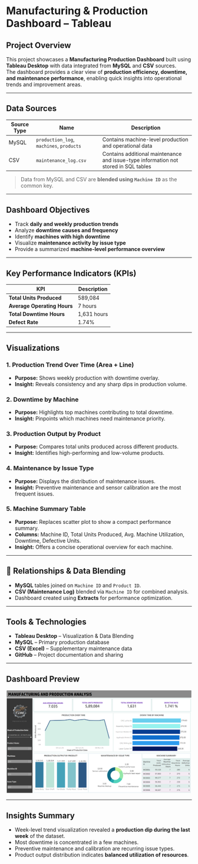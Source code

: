 #  Manufacturing & Production Dashboard – Tableau

##  Project Overview  
This project showcases a **Manufacturing Production Dashboard** built using **Tableau Desktop** with data integrated from **MySQL** and **CSV** sources.  
The dashboard provides a clear view of **production efficiency, downtime, and maintenance performance**, enabling quick insights into operational trends and improvement areas.

---

##  Data Sources
| Source Type | Name | Description |
|--------------|------|--------------|
| MySQL | `production_log`, `machines`, `products` | Contains machine-level production and operational data |
| CSV | `maintenance_log.csv` | Contains additional maintenance and issue-type information not stored in SQL tables |

> Data from MySQL and CSV are **blended using `Machine ID`** as the common key.

---

##  Dashboard Objectives
- Track **daily and weekly production trends**
- Analyze **downtime causes and frequency**
- Identify **machines with high downtime**
- Visualize **maintenance activity by issue type**
- Provide a summarized **machine-level performance overview**

---

##  Key Performance Indicators (KPIs)
| KPI | Description |
|------|-------------|
| **Total Units Produced** | 589,084 |
| **Average Operating Hours** | 7 hours |
| **Total Downtime Hours** | 1,631 hours |
| **Defect Rate** | 1.74% |

---

##  Visualizations

### 1. **Production Trend Over Time (Area + Line)**
- **Purpose:** Shows weekly production with downtime overlay.  
- **Insight:** Reveals consistency and any sharp dips in production volume.

### 2. **Downtime by Machine**
- **Purpose:** Highlights top machines contributing to total downtime.  
- **Insight:** Pinpoints which machines need maintenance priority.

### 3. **Production Output by Product**
- **Purpose:** Compares total units produced across different products.  
- **Insight:** Identifies high-performing and low-volume products.

### 4. **Maintenance by Issue Type**
- **Purpose:** Displays the distribution of maintenance issues.  
- **Insight:** Preventive maintenance and sensor calibration are the most frequent issues.

### 5. **Machine Summary Table**
- **Purpose:** Replaces scatter plot to show a compact performance summary.  
- **Columns:** Machine ID, Total Units Produced, Avg. Machine Utilization, Downtime, Defective Units.  
- **Insight:** Offers a concise operational overview for each machine.

---

## 🔗 Relationships & Data Blending
- **MySQL** tables joined on `Machine ID` and `Product ID`.  
- **CSV (Maintenance Log)** blended via `Machine ID` for combined analysis.  
- Dashboard created using **Extracts** for performance optimization.

---

##  Tools & Technologies
- **Tableau Desktop** – Visualization & Data Blending  
- **MySQL** – Primary production database  
- **CSV (Excel)** – Supplementary maintenance data  
- **GitHub** – Project documentation and sharing  

---

##  Dashboard Preview
![Manufacturing Dashboard](MANUFACTURING_DASHBOARD.png)

---

##  Insights Summary
- Week-level trend visualization revealed a **production dip during the last week** of the dataset.  
- Most downtime is concentrated in a few machines.  
- Preventive maintenance and calibration are recurring issue types.  
- Product output distribution indicates **balanced utilization of resources**.


